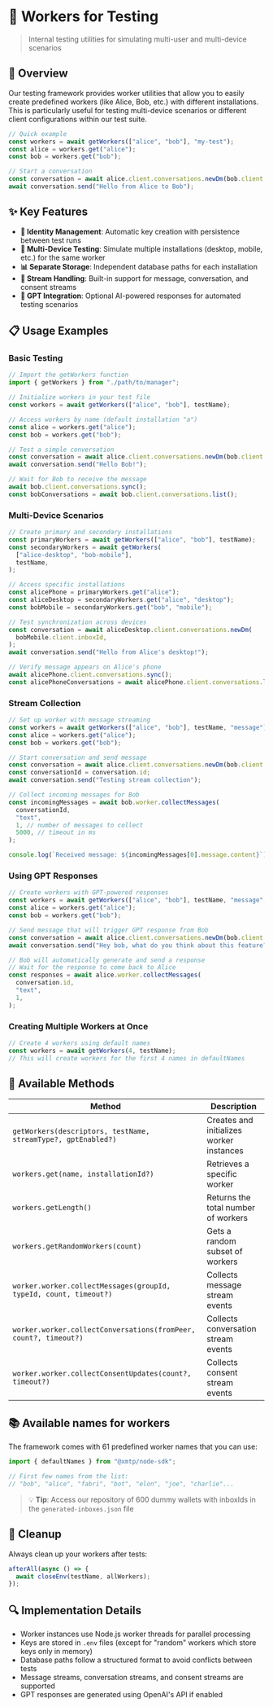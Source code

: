 # 🤖 Workers for Testing

> Internal testing utilities for simulating multi-user and multi-device scenarios

## 🌟 Overview

Our testing framework provides worker utilities that allow you to easily create predefined workers (like Alice, Bob, etc.) with different installations. This is particularly useful for testing multi-device scenarios or different client configurations within our test suite.

```typescript
// Quick example
const workers = await getWorkers(["alice", "bob"], "my-test");
const alice = workers.get("alice");
const bob = workers.get("bob");

// Start a conversation
const conversation = await alice.client.conversations.newDm(bob.client.inboxId);
await conversation.send("Hello from Alice to Bob");
```

## ✨ Key Features

- **🔑 Identity Management**: Automatic key creation with persistence between test runs
- **📱 Multi-Device Testing**: Simulate multiple installations (desktop, mobile, etc.) for the same worker
- **📊 Separate Storage**: Independent database paths for each installation
- **🔄 Stream Handling**: Built-in support for message, conversation, and consent streams
- **🤖 GPT Integration**: Optional AI-powered responses for automated testing scenarios

## 📋 Usage Examples

### Basic Testing

```typescript
// Import the getWorkers function
import { getWorkers } from "./path/to/manager";

// Initialize workers in your test file
const workers = await getWorkers(["alice", "bob"], testName);

// Access workers by name (default installation "a")
const alice = workers.get("alice");
const bob = workers.get("bob");

// Test a simple conversation
const conversation = await alice.client.conversations.newDm(bob.client.inboxId);
await conversation.send("Hello Bob!");

// Wait for Bob to receive the message
await bob.client.conversations.sync();
const bobConversations = await bob.client.conversations.list();
```

### Multi-Device Scenarios

```typescript
// Create primary and secondary installations
const primaryWorkers = await getWorkers(["alice", "bob"], testName);
const secondaryWorkers = await getWorkers(
  ["alice-desktop", "bob-mobile"],
  testName,
);

// Access specific installations
const alicePhone = primaryWorkers.get("alice");
const aliceDesktop = secondaryWorkers.get("alice", "desktop");
const bobMobile = secondaryWorkers.get("bob", "mobile");

// Test synchronization across devices
const conversation = await aliceDesktop.client.conversations.newDm(
  bobMobile.client.inboxId,
);
await conversation.send("Hello from Alice's desktop!");

// Verify message appears on Alice's phone
await alicePhone.client.conversations.sync();
const alicePhoneConversations = await alicePhone.client.conversations.list();
```

### Stream Collection

```typescript
// Set up worker with message streaming
const workers = await getWorkers(["alice", "bob"], testName, "message");
const alice = workers.get("alice");
const bob = workers.get("bob");

// Start conversation and send message
const conversation = await alice.client.conversations.newDm(bob.client.inboxId);
const conversationId = conversation.id;
await conversation.send("Testing stream collection");

// Collect incoming messages for Bob
const incomingMessages = await bob.worker.collectMessages(
  conversationId,
  "text",
  1, // number of messages to collect
  5000, // timeout in ms
);

console.log(`Received message: ${incomingMessages[0].message.content}`);
```

### Using GPT Responses

```typescript
// Create workers with GPT-powered responses
const workers = await getWorkers(["alice", "bob"], testName, "message", true);
const alice = workers.get("alice");
const bob = workers.get("bob");

// Send message that will trigger GPT response from Bob
const conversation = await alice.client.conversations.newDm(bob.client.inboxId);
await conversation.send("Hey bob, what do you think about this feature?");

// Bob will automatically generate and send a response
// Wait for the response to come back to Alice
const responses = await alice.worker.collectMessages(
  conversation.id,
  "text",
  1,
);
```

### Creating Multiple Workers at Once

```typescript
// Create 4 workers using default names
const workers = await getWorkers(4, testName);
// This will create workers for the first 4 names in defaultNames
```

## 🧰 Available Methods

| Method                                                            | Description                              |
| ----------------------------------------------------------------- | ---------------------------------------- |
| `getWorkers(descriptors, testName, streamType?, gptEnabled?)`     | Creates and initializes worker instances |
| `workers.get(name, installationId?)`                              | Retrieves a specific worker              |
| `workers.getLength()`                                             | Returns the total number of workers      |
| `workers.getRandomWorkers(count)`                                 | Gets a random subset of workers          |
| `worker.worker.collectMessages(groupId, typeId, count, timeout?)` | Collects message stream events           |
| `worker.worker.collectConversations(fromPeer, count?, timeout?)`  | Collects conversation stream events      |
| `worker.worker.collectConsentUpdates(count?, timeout?)`           | Collects consent stream events           |

## 📚 Available names for workers

The framework comes with 61 predefined worker names that you can use:

```typescript
import { defaultNames } from "@xmtp/node-sdk";

// First few names from the list:
// "bob", "alice", "fabri", "bot", "elon", "joe", "charlie"...
```

> 💡 **Tip**: Access our repository of 600 dummy wallets with inboxIds in the `generated-inboxes.json` file

## 🧹 Cleanup

Always clean up your workers after tests:

```typescript
afterAll(async () => {
  await closeEnv(testName, allWorkers);
});
```

## 🔍 Implementation Details

- Worker instances use Node.js worker threads for parallel processing
- Keys are stored in `.env` files (except for "random" workers which store keys only in memory)
- Database paths follow a structured format to avoid conflicts between tests
- Message streams, conversation streams, and consent streams are supported
- GPT responses are generated using OpenAI's API if enabled

